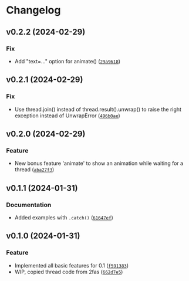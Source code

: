 # Changelog

<!--next-version-placeholder-->

## v0.2.2 (2024-02-29)

### Fix

* Add "text=..." option for animate() ([`29a9618`](https://github.com/robinvandernoord/threadful/commit/29a96180a373ad8172f5ae0d8311eb535505c8b5))

## v0.2.1 (2024-02-29)

### Fix

* Use thread.join() instead of thread.result().unwrap() to raise the right exception instead of UnwrapError ([`496b0ae`](https://github.com/robinvandernoord/threadful/commit/496b0ae09e42dff67805352d3d8de1e6b4d2b79d))

## v0.2.0 (2024-02-29)

### Feature

* New bonus feature 'animate' to show an animation while waiting for a thread ([`aba27f3`](https://github.com/robinvandernoord/threadful/commit/aba27f3a9d11b9ee6952d04c6bdce93daaefc286))

## v0.1.1 (2024-01-31)

### Documentation

* Added examples with `.catch()` ([`61647ef`](https://github.com/robinvandernoord/threadful/commit/61647efa7d78fafd4b2531d2410f51c81b5e9a3a))

## v0.1.0 (2024-01-31)

### Feature

* Implemented all basic features for 0.1 ([`f591383`](https://github.com/robinvandernoord/threadful/commit/f59138321fbd7b0740984b3fb00031676af9a687))
* WIP, copied thread code from 2fas ([`662d7e5`](https://github.com/robinvandernoord/threadful/commit/662d7e52ba9219d0a3683312c08f6d9ed8fc552e))
